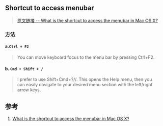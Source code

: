 ## Shortcut to access menubar

> [原文链接 -- What is the shortcut to access the menubar in Mac OS X?](https://superuser.com/questions/303525/what-is-the-shortcut-to-access-the-menubar-in-mac-os-x)



### 方法

#### a.`Ctrl + F2`

> You can move keyboard focus to the menu bar by pressing Ctrl+F2. 



#### b. `Cmd + Shift + /`

> I prefer to use Shift+Cmd+?//. This opens the Help menu, then you can easily navigate to your desired menu section with the left/right arrow keys.



## 参考

1. [What is the shortcut to access the menubar in Mac OS X?](https://superuser.com/questions/303525/what-is-the-shortcut-to-access-the-menubar-in-mac-os-x)
